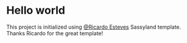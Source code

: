 # Hello world

This project is initialized using [@Ricardo Esteves](https://github.com/RicardoGEsteves) Sassyland template. Thanks Ricardo for the great template!
